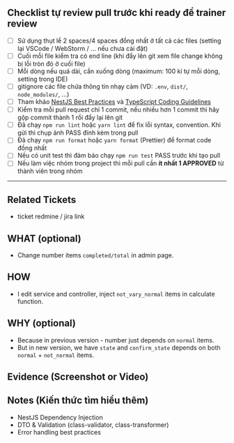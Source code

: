 ## Checklist tự review pull trước khi ready để trainer review

- [ ] Sử dụng thụt lề 2 spaces/4 spaces đồng nhất ở tất cả các files (setting lại VSCode / WebStorm / ... nếu chưa cài đặt)
- [ ] Cuối mỗi file kiểm tra có end line (khi đẩy lên git xem file change không bị lỗi tròn đỏ ở cuối file)
- [ ] Mỗi dòng nếu quá dài, cần xuống dòng (maximum: 100 kí tự mỗi dòng, setting trong IDE)
- [ ] gitignore các file chứa thông tin nhạy cảm (VD: `.env`, `dist/`, `node_modules/`, ...)
- [ ] Tham khảo [NestJS Best Practices](https://hackernoon.com/nestjs-and-best-practices) và [TypeScript Coding Guidelines](https://github.com/microsoft/TypeScript/wiki/Coding-guidelines)
- [ ] Kiểm tra mỗi pull request chỉ 1 commit, nếu nhiều hơn 1 commit thì hãy gộp commit thành 1 rồi đẩy lại lên git
- [ ] Đã chạy `npm run lint` hoặc `yarn lint` để fix lỗi syntax, convention. Khi gửi thì chụp ảnh PASS đính kèm trong pull
- [ ] Đã chạy `npm run format` hoặc `yarn format` (Prettier) để format code đồng nhất
- [ ] Nếu có unit test thì đảm bảo chạy `npm run test` PASS trước khi tạo pull
- [ ] Nếu làm việc nhóm trong project thì mỗi pull cần **ít nhất 1 APPROVED** từ thành viên trong nhóm

---

## Related Tickets
- ticket redmine / jira link

## WHAT (optional)
- Change number items `completed/total` in admin page.

## HOW
- I edit service and controller, inject `not_vary_normal` items in calculate function.

## WHY (optional)
- Because in previous version - number just depends on `normal` items.  
- But in new version, we have `state` and `confirm_state` depends on both `normal` + `not_normal` items.

## Evidence (Screenshot or Video)

## Notes (Kiến thức tìm hiểu thêm)
- NestJS Dependency Injection
- DTO & Validation (class-validator, class-transformer)
- Error handling best practices
